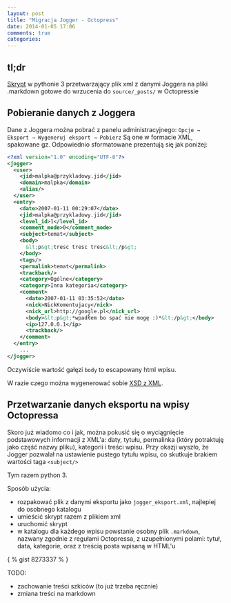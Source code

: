 ```yaml
---
layout: post
title: "Migracja Jogger - Octopress"
date: 2014-01-05 17:06
comments: true
categories: 
---
```


## tl;dr ##

<a href="#skrypt">Skrypt</a> w pythonie 3 przetwarzający plik xml z danymi Joggera na pliki .markdown gotowe do wrzucenia do `source/_posts/` w Octopressie


## Pobieranie danych z Joggera ##

Dane z Joggera można pobrać z panelu administracyjnego: ```Opcje → Eksport → Wygeneruj eksport → Pobierz```
Są one w formacie XML, spakowane gz. Odpowiednio sformatowane prezentują się jak poniżej:

``` xml
<?xml version="1.0" encoding="UTF-8"?>
<jogger>
  <user>
    <jid>malpka@przykladowy.jid</jid>
    <domain>malpka</domain>
    <alias/>
  </user>
  <entry>
    <date>2007-01-11 00:29:07</date>
    <jid>malpka@przykladowy.jid</jid>
    <level_id>1</level_id>
    <comment_mode>0</comment_mode>
    <subject>temat</subject>
    <body>
      &lt;p&gt;tresc tresc tresc&lt;/p&gt;
    </body>
    <tags/>
    <permalink>temat</permalink>
    <trackback/>
    <category>Ogólne</category>
    <category>Inna kategoria</category>
    <comment>
      <date>2007-01-11 03:35:52</date>
      <nick>NickKomentujacy</nick>
      <nick_url>http://google.pl</nick_url>
      <body>&lt;p&gt;*wpadłem bo spać nie mogę :)*&lt;/p&gt;</body>
      <ip>127.0.0.1</ip>
      <trackback/>
    </comment>
  </entry>
    ...
</jogger>
```
Oczywiście wartość gałęzi `body` to escapowany html wpisu.

W razie czego można wygenerować sobie [XSD z XML](/2014/01/06/tworzenie-schematu-xsd-z-xml/).

## Przetwarzanie danych eksportu na wpisy Octopressa ##

Skoro już wiadomo co i jak, można pokusić się o wyciągnięcie podstawowych informacji z XML'a: daty, tytułu, permalinka (który potraktuję jako część nazwy pliku), kategorii i treści wpisu.
Przy okazji wyszło, że Jogger pozwalał na ustawienie pustego tytułu wpisu, co skutkuje brakiem wartości taga ```<subject/>```

Tym razem python 3.

<a name="skrypt"></a>
Sposób użycia:

* rozpakować plik z danymi eksportu jako ```jogger_eksport.xml```, najlepiej do osobnego katalogu
* umieścić skrypt razem z plikiem xml
* uruchomić skrypt
* w katalogu dla każdego wpisu powstanie osobny plik ```.markdown```, nazwany zgodnie z regułami Octopressa, z uzupełnionymi polami: tytuł, data, kategorie, oraz z treścią posta wpisaną w HTML'u

{ % gist 8273337 % }

TODO:

* zachowanie treści szkiców (to już trzeba ręcznie)
* zmiana treści na markdown